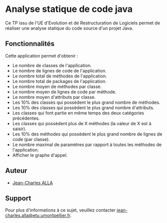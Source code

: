 
# Analyse statique de code java

Ce TP issu de l'UE d'Evolution et de Restructuration de Logiciels permet de réaliser une analyse statique du code source d'un projet Java.


## Fonctionnalités

Cette application permet d'obtenir :

- Le nombre de classes de l'application.
- Le nombre de lignes de code de l'application.
- Le nombre total de méthodes de l'application.
- Le nombre total de packages de l'application.
- Le nombre moyen de méthodes par classe.
- Le nombre moyen de lignes de code par méthode.
- Le nombre moyen d'attributs par classe.
- Les 10% des classes qui possèdent le plus grand nombre de méthodes.
- Les 10% des classes qui possèdent le plus grand nombre d'attributs.
- Les classes qui font partie en même temps des deux catégories précédentes.
- Les classes qui possèdent plus de X méthodes (la valeur de X est à saisir).
- Les 10% des méthodes qui possèdent le plus grand nombre de lignes de code (par classe).
- Le nombre maximal de paramètres par rapport à toutes les méthodes de l'application.
- Afficher le graphe d'appel.


## Auteur

- [Jean-Charles ALLA](https://github.com/charlister)


## Support

Pour plus d'informations à ce sujet, veuillez contacter jean-charles.alla@etu.umontpellier.fr.

